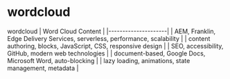 # wordcloud

wordcloud
| Word Cloud Content |
|---------------------|
| AEM, Franklin, Edge Delivery Services, serverless, performance, scalability |
| content authoring, blocks, JavaScript, CSS, responsive design |
| SEO, accessibility, GitHub, modern web technologies |
| document-based, Google Docs, Microsoft Word, auto-blocking |
| lazy loading, animations, state management, metadata |
